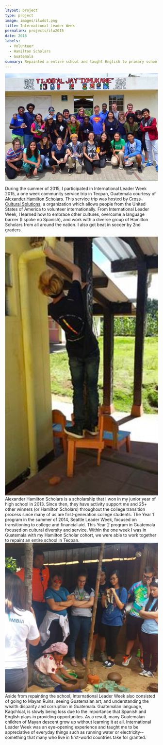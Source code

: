 ```yaml
---
layout: project
type: project
image: images/ilwdot.png
title: International Leader Week
permalink: projects/ilw2015
date: 2015
labels:
  - Volunteer
  - Hamilton Scholars
  - Guatemala
summary: Repainted a entire school and taught English to primary schoolers in Tecpan, Guatemala with 25+ Hamilton Scholars through Cross-Cultural Solutions.
---
```

<img src="../images/ilw1.png" width="600" length="400" >

During the summer of 2015, I participated in International Leader Week 2015, a one week community service trip in Tecpan, Guatemala courtesy of [Alexander Hamilton Scholars](http://hamiltonscholars.org/1/).
This service trip was hosted by [Cross-Cultural Solutions](https://www.crossculturalsolutions.org/), a organization which allows people from the United States of America to volunteer internationally. 
From International Leader Week, I learned how to embrace other cultures, overcome a language barrier (I spoke no Spanish), and work with a diverse group of Hamilton Scholars from all around the nation. 
I also got beat in soccer by 2nd graders. 

<img src="../images/ilw2.png" width="600" length="400" >
Alexander Hamilton Scholars is a scholarship that I won in my junior year of high school in 2013. Since then, they have activity support me and 25+ other winners (or Hamilton Scholars) throughout the college transition process since many of us are first-generation college students. 
The Year 1 program in the summer of 2014, Seattle Leader Week, focused on transitioning to college and financial aid. This Year 2 program in Guatemala focused on cultural diversity and service.
Within the one week I was in Guatemala with my Hamilton Scholar cohort, we were able to work together to repaint an entire school in Tecpan.

<img src="../images/ilw4.png" width="600" length="400" >
Aside from repainting the school, International Leader Week also consisted of going to Mayan Ruins, seeing Guatemalan art, and understanding the wealth disparity and corruption in Guatemala. 
Guatemalan language, Kaqchlcal, is slowly being loss due to the importance that Spanish and English plays in providing opportunites. As a result, many Guatemalan children of Mayan descent grow up without learning it at all.
International Leader Week was an eye-opening experience and taught me to be appreciative of everyday things such as running water or electricity-- something that many who live in first-world countries take for granted.
